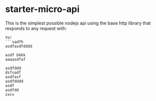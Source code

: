 # starter-micro-api

This is the simplest possible nodejs api using the base http library that responds to any request with:   
```ddd
Yo! 
```sadfh
asdfasdfdddd

asdf bkkk
aaaasdfaf

asdfddd
dsfsadf
asdfasf
asdfdddd
asdf
asdfdd
zxcv
